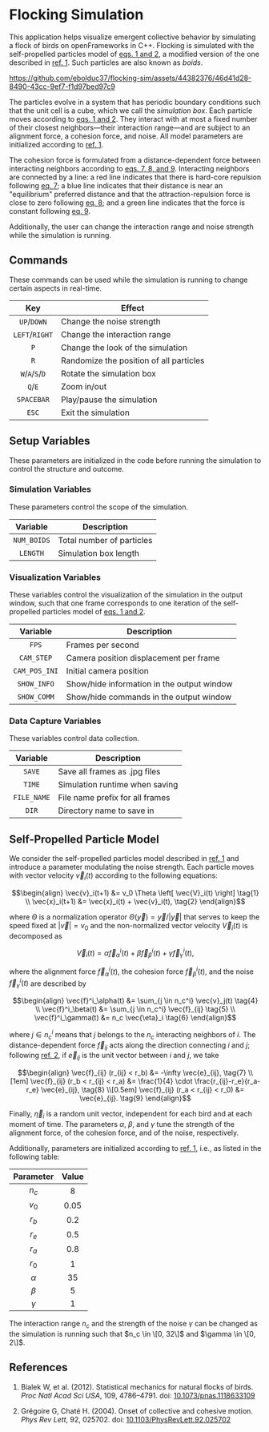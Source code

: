 # Flocking Simulation

This application helps visualize emergent collective behavior by simulating a flock of birds on openFrameworks in C++. Flocking is simulated with the self-propelled particles model of [eqs. 1 and 2](#eqs), a modified version of the one described in [ref. 1](#ref). Such particles are also known as _boids_.

https://github.com/ebolduc37/flocking-sim/assets/44382376/46d41d28-8490-43cc-9ef7-f1d97bed97c9

The particles evolve in a system that has periodic boundary conditions such that the unit cell is a cube, which we call the _simulation box_. Each particle moves according to [eqs. 1 and 2](#eqs). They interact with at most a fixed number of their closest neighbors—their interaction range—and are subject to an alignment force, a cohesion force, and noise. All model parameters are initialized according to [ref. 1](#ref).

The cohesion force is formulated from a distance-dependent force between interacting neighbors according to [eqs. 7, 8, and 9](#eqs). Interacting neighbors are connected by a line: a red line indicates that there is hard-core repulsion following [eq. 7](#eqs); a blue line indicates that their distance is near an "equilibrium" preferred distance and that the attraction-repulsion force is close to zero following [eq. 8](#eqs); and a green line indicates that the force is constant following [eq. 9](#eqs).

Additionally, the user can change the interaction range and noise strength while the simulation is running.

## Commands

These commands can be used while the simulation is running to change certain aspects in real-time.

| Key             | Effect                                  |
| :-------------: | --------------------------------------- |
| `UP`/`DOWN`     | Change the noise strength               |
| `LEFT`/`RIGHT`  | Change the interaction range            |
| `P`             | Change the look of the simulation       |
| `R`             | Randomize the position of all particles |
| `W`/`A`/`S`/`D` | Rotate the simulation box               |
| `Q`/`E`         | Zoom in/out                             |
| `SPACEBAR`      | Play/pause the simulation               |
| `ESC`           | Exit the simulation                     |

## Setup Variables

These parameters are initialized in the code before running the simulation to control the structure and outcome.

### Simulation Variables

These parameters control the scope of the simulation.

| Variable    | Description               |
| :---------: | ------------------------- |
| `NUM_BOIDS` | Total number of particles |
| `LENGTH`    | Simulation box length     |

### Visualization Variables

These variables control the visualization of the simulation in the output window, such that one frame corresponds to one iteration of the self-propelled particles model of [eqs. 1 and 2](#eqs).

| Variable      | Description                                |
| :-----------: | ------------------------------------------ |
| `FPS`         | Frames per second                          |
| `CAM_STEP`    | Camera position displacement per frame     |
| `CAM_POS_INI` | Initial camera position                    |
| `SHOW_INFO`   | Show/hide information in the output window |
| `SHOW_COMM`   | Show/hide commands in the output window    |

### Data Capture Variables

These variables control data collection.

| Variable    | Description                     |
| :---------: | ------------------------------- |
| `SAVE`      | Save all frames as .jpg files   |
| `TIME`      | Simulation runtime when saving  |
| `FILE_NAME` | File name prefix for all frames |
| `DIR`       | Directory name to save in       |

## Self-Propelled Particle Model <a id="eqs"/></a>

We consider the self-propelled particles model described in [ref. 1](#ref) and introduce a parameter modulating the noise strength. Each particle moves with vector velocity $\vec{v}_i(t)$ according to the following equations:

```math
\begin{align}
\vec{v}_i(t+1) &= v_0 \Theta \left[ \vec{V}_i(t) \right] \tag{1} \\
\vec{x}_i(t+1) &= \vec{x}_i(t) + \vec{v}_i(t), \tag{2}
\end{align}
```

where $\Theta$ is a normalization operator $\Theta(\vec{y}) = \vec{y} / |\vec{y}|$ that serves to keep the speed fixed at $|\vec{v}| = v_0$ and the non-normalized vector velocity $\vec{V}_i(t)$ is decomposed as

```math
\vec{V}_i(t) = \alpha \vec{f}^i_\alpha(t) + \beta \vec{f}^i_\beta(t) + \gamma \vec{f}^i_\gamma(t), \tag{3}
```

where the alignment force $\vec{f}^i_\alpha(t)$, the cohesion force $\vec{f}^i_\beta(t)$, and the noise $\vec{f}^i_\gamma(t)$ are described by

```math
\begin{align}
\vec{f}^i_\alpha(t) &= \sum_{j \in n_c^i} \vec{v}_j(t) \tag{4} \\
\vec{f}^i_\beta(t) &= \sum_{j \in n_c^i} \vec{f}_{ij} \tag{5} \\
\vec{f}^i_\gamma(t) &= n_c \vec{\eta}_i \tag{6}
\end{align}
```

where $j \in n_c^i$ means that $j$ belongs to the $n_c$ interacting neighbors of $i$. The distance-dependent force $\vec{f}_ {ij}$ acts along the direction connecting $i$ and $j$; following [ref. 2](#ref), if $\vec{e}_ {ij}$ is the unit vector between $i$ and $j$, we take

```math
\begin{align}
\vec{f}_{ij} (r_{ij} < r_b) &= -\infty \vec{e}_{ij}, \tag{7} \\[1em]
\vec{f}_{ij} (r_b < r_{ij} < r_a) &= \frac{1}{4} \cdot \frac{r_{ij}-r_e}{r_a-r_e} \vec{e}_{ij}, \tag{8} \\[0.5em]
\vec{f}_{ij} (r_a < r_{ij} < r_0) &= \vec{e}_{ij}. \tag{9}
\end{align}
```

Finally, $\vec{\eta}_i$ is a random unit vector, independent for each bird and at each moment of time. The parameters $\alpha$, $\beta$, and $\gamma$ tune the strength of the alignment force, of the cohesion force, and of the noise, respectively.

Additionally, parameters are initialized according to [ref. 1](#ref), i.e., as listed in the following table:

<!---| $r_b$ | $r_e$ | $r_a$ | $r_0$ | $\alpha$ | $\beta$ | $\gamma$ | $n_c$ | $v_0$ |
| ----- | ----- | ----- | ----- | -------- | ------- | -------- | ----- | ----- |
| 0.2   | 0.5   | 0.8   | 0.1   | 35       | 5       | 1        | 8     | 0.05  |--->

| Parameter | Value  |
| :-------: | :----: |
| $n_c$     | $8$    |
| $v_0$     | $0.05$ |
| $r_b$     | $0.2$  |
| $r_e$     | $0.5$  |
| $r_a$     | $0.8$  |
| $r_0$     | $1$    |
| $\alpha$  | $35$   |
| $\beta$   | $5$    |
| $\gamma$  | $1$    |

The interaction range $n_c$ and the strength of the noise $\gamma$ can be changed as the simulation is running such that $n_c \in \[0, 32\]$ and $\gamma \in \[0, 2\]$.

## <a id="ref"/></a> References

1. Bialek W, et al. (2012). Statistical mechanics for natural flocks of birds. _Proc Natl Acad Sci USA_, 109, 4786–4791. doi: [10.1073/pnas.1118633109](https://doi.org/10.1073/pnas.1118633109)
   
2. Grégoire G, Chaté H. (2004). Onset of collective and cohesive motion. _Phys Rev Lett_, 92, 025702. doi: [10.1103/PhysRevLett.92.025702](https://doi.org/10.1103/PhysRevLett.92.025702)
